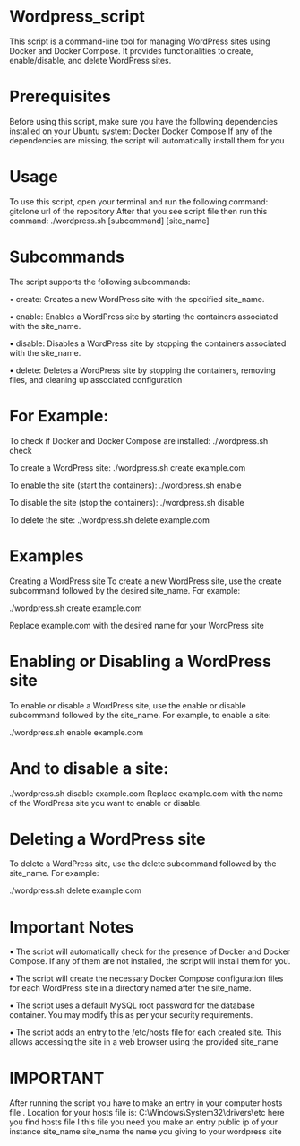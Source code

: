 # Wordpress_script
This script is a command-line tool for managing WordPress sites using Docker and 
Docker Compose. It provides functionalities to create, enable/disable, and delete 
WordPress sites.

# Prerequisites
Before using this script, make sure you have the following dependencies installed on 
your Ubuntu system:
Docker
Docker Compose
If any of the dependencies are missing, the script will automatically install them for 
you
# Usage
To use this script, open your terminal and run the following command:
gitclone url of the repository 
After that you see script file then run this command:
./wordpress.sh [subcommand] [site_name]
# Subcommands
The script supports the following subcommands:

• create: Creates a new WordPress site with the specified site_name.

• enable: Enables a WordPress site by starting the containers associated with the 
site_name.

• disable: Disables a WordPress site by stopping the containers associated with 
the site_name.

• delete: Deletes a WordPress site by stopping the containers, removing files, 
and cleaning up associated configuration
# For Example:
To check if Docker and Docker Compose are installed: ./wordpress.sh check

To create a WordPress site: ./wordpress.sh create example.com

To enable the site (start the containers): ./wordpress.sh enable

To disable the site (stop the containers): ./wordpress.sh disable

To delete the site: ./wordpress.sh delete example.com
# Examples
Creating a WordPress site
To create a new WordPress site, use the create subcommand followed by the desired 
site_name. For example:

./wordpress.sh create example.com

Replace example.com with the desired name for your WordPress site

# Enabling or Disabling a WordPress site
To enable or disable a WordPress site, use the enable or disable subcommand 
followed by the site_name. For example, to enable a site:

./wordpress.sh enable example.com
# And to disable a site:
./wordpress.sh disable example.com
Replace example.com with the name of the WordPress site you want to enable or 
disable.
# Deleting a WordPress site
To delete a WordPress site, use the delete subcommand followed by the site_name. 
For example:

./wordpress.sh delete example.com
# Important Notes
• The script will automatically check for the presence of Docker and Docker 
Compose. If any of them are not installed, the script will install them for you.

• The script will create the necessary Docker Compose configuration files for 
each WordPress site in a directory named after the site_name.

• The script uses a default MySQL root password  for the database 
container. You may modify this as per your security requirements.

• The script adds an entry to the /etc/hosts file for each created site. This allows 
accessing the site in a web browser using the provided site_name


# IMPORTANT

After running the script you have to make an entry in your computer hosts file . 
Location for your hosts file is:
C:\Windows\System32\drivers\etc
here you find hosts file 
I this file you need you make an entry 
public ip of your instance site_name 
site_name the name you giving to your wordpress site
